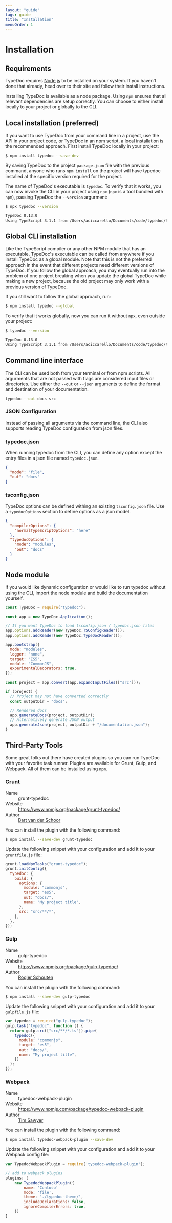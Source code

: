 ```yaml
---
layout: "guide"
tags: guide
title: "Installation"
menuOrder: 1
---
```


# Installation

## Requirements

TypeDoc requires [Node.js](http://nodejs.org/) to be installed on your system. If you haven't done that already, head
over to their site and follow their install instructions.

Installing TypeDoc is available as a node package. Using `npm` ensures that all relevant
dependencies are setup correctly. You can choose to either install locally to your project or
globally to the CLI.

## Local installation (preferred)

If you want to use TypeDoc from your command line in a project, use the API in your project code, or TypeDoc in an npm script, a local installation is the recommended approach. First install TypeDoc locally in your project:

```bash
$ npm install typedoc --save-dev
```

By saving TypeDoc to the project `package.json` file with the previous command,
anyone who runs `npm install` on the project will have typedoc installed at the specific version required for the project.

The name of TypeDoc's executable is `typedoc`. To verify that it works, you can now invoke the CLI in your project using `npx` (`npx` is a tool bundled with `npm`), passing TypeDoc the `--version` argurment:

```bash
$ npx typedoc --version

TypeDoc 0.13.0
Using TypeScript 3.1.1 from /Users/aciccarello/Documents/code/typedoc/typedoc/node_modules/typescript/lib
```

## Global CLI installation

Like the TypeScript compiler or any other NPM module that has an executable, TypeDoc's executable can be called from anywhere if you
install TypeDoc as a global module. Note that this is not the preferred approach in the event that different projects need different versions of TypeDoc. If you follow the global approach, you may eventually run into the problem
of one project breaking when you update the global TypeDoc while making a new project, because the old project may only work with a previous version of TypeDoc.

If you still want to follow the global approach, run:

```bash
$ npm install typedoc --global
```

To verify that it works globally, now you can run it without `npx`, even outside your project:

```bash
$ typedoc --version

TypeDoc 0.13.0
Using TypeScript 3.1.1 from /Users/aciccarello/Documents/code/typedoc/typedoc/node_modules/typescript/lib
```

## Command line interface

The CLI can be used both from your terminal or from npm scripts. All argurments that are not passed
with flags are considered input files or directories. Use either the `--out` or `--json`
arguments to define the format and destination of your documentation.

```bash
typedoc --out docs src
```

### JSON Configuration

Instead of passing all arguments via the command line, the CLI also supports reading TypeDoc configuration from json files.

### typedoc.json

When running typedoc from the CLI, you can define any option except the entry files in a json file named `typedoc.json`.

```json
{
  "mode": "file",
  "out": "docs"
}
```

### tsconfig.json

TypeDoc options can be defined withing an existing `tsconfig.json` file. Use a `typedocOptions` section to define
options as a json model.

```json
{
  "compilerOptions": {
    "normalTypeScriptOptions": "here"
  },
  "typedocOptions": {
    "mode": "modules",
    "out": "docs"
  }
}
```

## Node module

If you would like dynamic configuration or would like to run typedoc without using the CLI, import
the node module and build the documentation yourself.

```javascript
const TypeDoc = require("typedoc");

const app = new TypeDoc.Application();

// If you want TypeDoc to load tsconfig.json / typedoc.json files
app.options.addReader(new TypeDoc.TSConfigReader());
app.options.addReader(new TypeDoc.TypeDocReader());

app.bootstrap({
  mode: "modules",
  logger: "none",
  target: "ES5",
  module: "CommonJS",
  experimentalDecorators: true,
});

const project = app.convert(app.expandInputFiles(["src"]));

if (project) {
  // Project may not have converted correctly
  const outputDir = "docs";

  // Rendered docs
  app.generateDocs(project, outputDir);
  // Alternatively generate JSON output
  app.generateJson(project, outputDir + "/documentation.json");
}
```

## Third-Party Tools

Some great folks out there have created plugins so you can run TypeDoc with your favorite task runner.
Plugins are available for Grunt, Gulp, and Webpack. All of them can be installed using `npm`.

### Grunt

<dl class="specs">
    <dt>Name</dt><dd>grunt-typedoc</dd>
    <dt>Website</dt><dd><a href="https://www.npmjs.org/package/grunt-typedoc/">https://www.npmjs.org/package/grunt-typedoc/</a></dd>
    <dt>Author</dt><dd><a href="https://github.com/Bartvds">Bart van der Schoor</a></dd>
</dl>

You can install the plugin with the following command:

```bash
$ npm install --save-dev grunt-typedoc
```

Update the following snippet with your configuration and add it to your `gruntfile.js` file:

```js
grunt.loadNpmTasks("grunt-typedoc");
grunt.initConfig({
  typedoc: {
    build: {
      options: {
        module: "commonjs",
        target: "es5",
        out: "docs/",
        name: "My project title",
      },
      src: "src/**/*",
    },
  },
});
```

### Gulp

<dl class="specs">
    <dt>Name</dt><dd>gulp-typedoc</dd>
    <dt>Website</dt><dd><a href="https://www.npmjs.org/package/gulp-typedoc/">https://www.npmjs.org/package/gulp-typedoc/</a></dd>
    <dt>Author</dt><dd><a href="https://github.com/rogierschouten">Rogier Schouten</a></dd>
</dl>

You can install the plugin with the following command:

```bash
$ npm install --save-dev gulp-typedoc
```

Update the following snippet with your configuration and add it to your `gulpfile.js` file:

```js
var typedoc = require("gulp-typedoc");
gulp.task("typedoc", function () {
  return gulp.src(["src/**/*.ts"]).pipe(
    typedoc({
      module: "commonjs",
      target: "es5",
      out: "docs/",
      name: "My project title",
    })
  );
});
```

### Webpack

<dl class="specs">
    <dt>Name</dt><dd>typedoc-webpack-plugin</dd>
    <dt>Website</dt><dd><a href="https://www.npmjs.com/package/typedoc-webpack-plugin">https://www.npmjs.com/package/typedoc-webpack-plugin</a></dd>
    <dt>Author</dt><dd><a href="https://github.com/timsawyer">Tim Sawyer</a></dd>
</dl>

You can install the plugin with the following command:

```bash
$ npm install typedoc-webpack-plugin --save-dev
```

Update the following snippet with your configuration and add it to your Webpack config file:

```js
var TypedocWebpackPlugin = require('typedoc-webpack-plugin');

// add to webpack plugins
plugins: [
    new TypedocWebpackPlugin({
        name: 'Contoso'
        mode: 'file',
        theme: './typedoc-theme/',
        includeDeclarations: false,
        ignoreCompilerErrors: true,
    })
]
```
